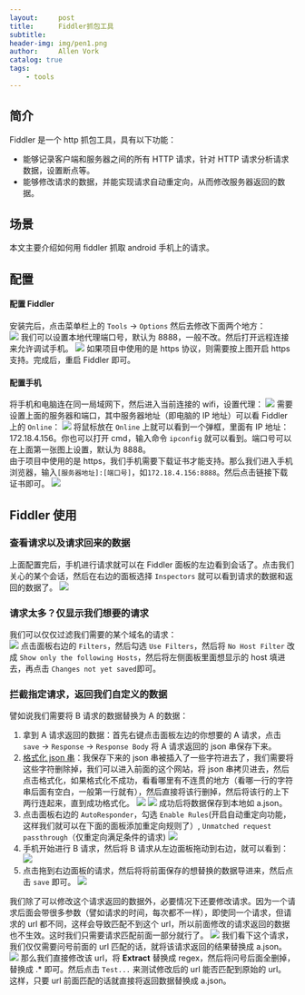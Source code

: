 ```yaml
---
layout:     post
title:      Fiddler抓包工具
subtitle:   
header-img: img/pen1.png
author:     Allen Vork
catalog: true
tags:
    - tools  
---
```

   
## 简介
Fiddler 是一个 http 抓包工具，具有以下功能：
+ 能够记录客户端和服务器之间的所有 HTTP 请求，针对 HTTP 请求分析请求数据，设置断点等。
+ 能够修改请求的数据，并能实现请求自动重定向，从而修改服务器返回的数据。

## 场景
本文主要介绍如何用 fiddler 抓取 android 手机上的请求。

## 配置

#### 配置 Fiddler    
安装完后，点击菜单栏上的 `Tools` -> `Options` 然后去修改下面两个地方：    
![]({{site.url}}/img/common/fiddler/1.png) 
我们可以设置本地代理端口号，默认为 8888，一般不改。然后打开远程连接来允许调试手机。
![]({{site.url}}/img/common/fiddler/2.png) 
如果项目中使用的是 https 协议，则需要按上图开启 https 支持。完成后，重启 Fiddler 即可。    

#### 配置手机    
将手机和电脑连在同一局域网下，然后进入当前连接的 wifi，设置代理：
![]({{site.url}}/img/common/fiddler/4.png) 
需要设置上面的服务器和端口，其中服务器地址（即电脑的 IP 地址）可以看 Fiddler 上的 `Online`：
![]({{site.url}}/img/common/fiddler/3.png)
将鼠标放在 `Online` 上就可以看到一个弹框，里面有 IP 地址： 172.18.4.156。你也可以打开 cmd，输入命令 `ipconfig` 就可以看到。端口号可以在上面第一张图上设置，默认为 8888。    
由于项目中使用的是 https，我们手机需要下载证书才能支持。那么我们进入手机浏览器，输入`[服务器地址]:[端口号]`，如`172.18.4.156:8888`。然后点击链接下载证书即可。
![]({{site.url}}/img/common/fiddler/5.png)

## Fiddler 使用
### 查看请求以及请求回来的数据
上面配置完后，手机进行请求就可以在 Fiddler 面板的左边看到会话了。点击我们关心的某个会话，然后在右边的面板选择 `Inspectors` 就可以看到请求的数据和返回的数据了。
![]({{site.url}}/img/common/fiddler/6.png)

### 请求太多？仅显示我们想要的请求
我们可以仅仅过滤我们需要的某个域名的请求：    
![]({{site.url}}/img/common/fiddler/7.png)
点击面板右边的 `Filters`，然后勾选 `Use Filters`，然后将 `No Host Filter` 改成 `Show only the following Hosts`，然后将左侧面板里面想显示的 host 填进去，再点击 `Changes not yet saved`即可。

### 拦截指定请求，返回我们自定义的数据
譬如说我们需要将 B 请求的数据替换为 A 的数据：    
1. 拿到 A 请求返回的数据：首先右键点击面板左边的你想要的 A 请求，点击 `save` -> `Response` -> `Response Body` 将 A 请求返回的 json 串保存下来。    
2. [格式化 json 串](https://c.runoob.com/front-end/53)：我保存下来的 json 串被插入了一些字符进去了，我们需要将这些字符删除掉，我们可以进入前面的这个网站，将 json 串拷贝进去，然后点击格式化，如果格式化不成功，看看哪里有不连贯的地方（看哪一行的字符串后面有空白，一般第一行就有），然后直接将该行删掉，然后将该行的上下两行连起来，直到成功格式化。    ![]({{site.url}}/img/common/fiddler/10.png)     ![]({{site.url}}/img/common/fiddler/11.png)    成功后将数据保存到本地如 a.json。
3. 点击面板右边的 `AutoResponder`，勾选 `Enable Rules`(开启自动重定向功能，这样我们就可以在下面的面板添加重定向规则了）, `Unmatched request passthrough`（仅重定向满足条件的请求)    ![]({{site.url}}/img/common/fiddler/12.png)    
4. 手机开始进行 B 请求，然后将 B 请求从左边面板拖动到右边，就可以看到：    ![]({{site.url}}/img/common/fiddler/13.png)
5. 点击拖到右边面板的请求，然后将将前面保存的想替换的数据导进来，然后点击 `save` 即可。        ![]({{site.url}}/img/common/fiddler/14.png)

我们除了可以修改这个请求返回的数据外，必要情况下还要修改请求。因为一个请求后面会带很多参数（譬如请求的时间，每次都不一样），即使同一个请求，但请求的 url 都不同，这样会导致匹配不到这个 url，所以前面修改的请求返回的数据也不生效。这时我们只需要请求匹配前面一部分就行了。
![]({{site.url}}/img/common/fiddler/16.png)
我们看下这个请求，我们仅仅需要问号前面的 url 匹配的话，就将该请求返回的结果替换成 a.json。
![]({{site.url}}/img/common/fiddler/17.png)
那么我们直接修改该 url，将 **Extract** 替换成 regex，然后将问号后面全删掉，替换成 .* 即可。然后点击 `Test...` 来测试修改后的 url 能否匹配到原始的 url。    
这样，只要 url 前面匹配的话就直接将返回数据替换成 a.json。